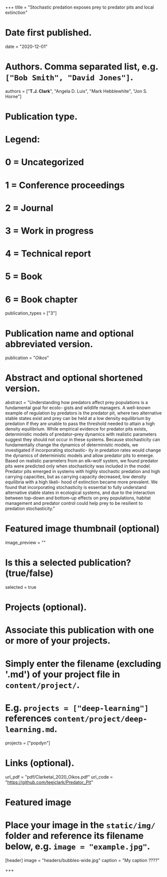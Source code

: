 +++
title = "Stochastic predation exposes prey to predator pits and local extinction"

# Date first published.
date = "2020-12-01"

# Authors. Comma separated list, e.g. `["Bob Smith", "David Jones"]`.
authors = ["**T.J. Clark**", "Angela D. Luis", "Mark Hebblewhite", "Jon S. Horne"]

# Publication type.
# Legend:
# 0 = Uncategorized
# 1 = Conference proceedings
# 2 = Journal
# 3 = Work in progress
# 4 = Technical report
# 5 = Book
# 6 = Book chapter
publication_types = ["3"]

# Publication name and optional abbreviated version.
publication = "*Oikos*"

# Abstract and optional shortened version.
abstract = "Understanding how predators affect prey populations is a fundamental goal for ecolo- gists and wildlife managers. A well-known example of regulation by predators is the predator pit, where two alternative stable states exist and prey can be held at a low density equilibrium by predation if they are unable to pass the threshold needed to attain a high density equilibrium. While empirical evidence for predator pits exists, deterministic models of predator–prey dynamics with realistic parameters suggest they should not occur in these systems. Because stochasticity can fundamentally change the dynamics of deterministic models, we investigated if incorporating stochastic- ity in predation rates would change the dynamics of deterministic models and allow predator pits to emerge. Based on realistic parameters from an elk–wolf system, we found predator pits were predicted only when stochasticity was included in the model. Predator pits emerged in systems with highly stochastic predation and high carrying capacities, but as carrying capacity decreased, low density equilibria with a high likeli- hood of extinction became more prevalent. We found that incorporating stochasticity is essential to fully understand alternative stable states in ecological systems, and due to the interaction between top–down and bottom–up effects on prey populations, habitat management and predator control could help prey to be resilient to predation stochasticity."

# Featured image thumbnail (optional)
image_preview = ""

# Is this a selected publication? (true/false)
selected = true

# Projects (optional).
#   Associate this publication with one or more of your projects.
#   Simply enter the filename (excluding '.md') of your project file in `content/project/`.
#   E.g. `projects = ["deep-learning"]` references `content/project/deep-learning.md`.
projects = ["popdyn"]

# Links (optional).
url_pdf = "pdf/Clarketal_2020_Oikos.pdf"
url_code = "https://github.com/teejclark/Predator_Pit"



# Featured image
# Place your image in the `static/img/` folder and reference its filename below, e.g. `image = "example.jpg"`.
[header]
image = "headers/bubbles-wide.jpg"
caption = "My caption ????"

+++
